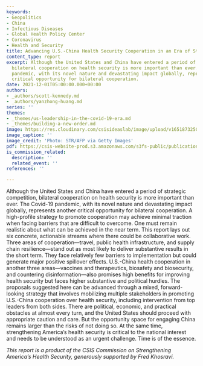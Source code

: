 ```yaml
---
keywords:
- Geopolitics
- China
- Infectious Diseases
- Global Health Policy Center
- Coronavirus
- Health and Security
title: Advancing U.S.-China Health Security Cooperation in an Era of Strategic Competition
content_type: report
excerpt: Although the United States and China have entered a period of strategic competition,
  bilateral cooperation on health security is more important than ever. The Covid-19
  pandemic, with its novel nature and devastating impact globally, represents another
  critical opportunity for bilateral cooperation.
date: 2021-12-01T05:00:00.000+00:00
authors:
- _authors/scott-kennedy.md
- _authors/yanzhong-huang.md
series: ''
themes:
- _themes/us-leadership-in-the-covid-19-era.md
- _themes/building-a-new-order.md
image: https://res.cloudinary.com/csisideaslab/image/upload/v1651873250/health-commission/GettyImages-1233823266_eg4vof.jpg
image_caption: ''
image_credit: 'Photo: STR/AFP via Getty Images'
pdf: https://csis-website-prod.s3.amazonaws.com/s3fs-public/publication/211201_Kennedy_USChina_HealthSecurityCooperation.pdf?2CC5_x4F2jIhaOgwo8mvqpPKkztE7RFG
is_commission_related:
  description: ''
  related_event: ''
references: ''

---
```

Although the United States and China have entered a period of strategic competition, bilateral cooperation on health security is more important than ever. The Covid-19 pandemic, with its novel nature and devastating impact globally, represents another critical opportunity for bilateral cooperation. A high-profile strategy to promote cooperation may achieve minimal traction when facing barriers that are difficult to overcome. One must remain realistic about what can be achieved in the near term. This report lays out six concrete, actionable streams where there could be collaborative work. Three areas of cooperation—travel, public health infrastructure, and supply chain resilience—stand out as most likely to deliver substantive results in the short term. They face relatively few barriers to implementation but could generate major positive spillover effects. U.S.-China health cooperation in another three areas—vaccines and therapeutics, biosafety and biosecurity, and countering disinformation—also promises high benefits for improving health security but faces higher substantive and political hurdles. The proposals suggested here can be advanced through a mixed, forward-looking strategy that involves mobilizing multiple stakeholders in promoting U.S.-China cooperation over health security, including intervention from top leaders from both sides. There are political, economic, and practical obstacles at almost every turn, and the United States should proceed with appropriate caution and care. But the opportunity space for engaging China remains larger than the risks of not doing so. At the same time, strengthening America’s health security is critical to the national interest and needs to be understood as an urgent challenge. Time is of the essence.

_This report is a product of the CSIS Commission on Strengthening America’s Health Security, generously supported by Fred Khosravi._